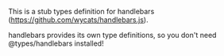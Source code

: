This is a stub types definition for handlebars (https://github.com/wycats/handlebars.js).

handlebars provides its own type definitions, so you don't need @types/handlebars installed!